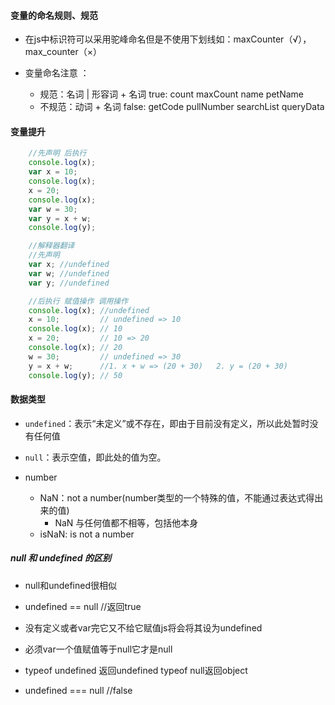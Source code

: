 #### 变量的命名规则、规范

- 在js中标识符可以采用驼峰命名但是不使用下划线如：maxCounter（√），max_counter（×）

- 变量命名注意 ：

  - 规范：名词 | 形容词 + 名词 true: count maxCount name petName
  - 不规范：动词 + 名词 false: getCode pullNumber searchList queryData



#### 变量提升

~~~js
    //先声明 后执行
    console.log(x);
    var x = 10;
    console.log(x);
    x = 20;
    console.log(x);
    var w = 30;
    var y = x + w;
    console.log(y);

    //解释器翻译
    //先声明
    var x; //undefined
    var w; //undefined
    var y; //undefined

    //后执行 赋值操作 调用操作
    console.log(x); //undefined
    x = 10;         // undefined => 10
    console.log(x); // 10
    x = 20;         // 10 => 20
    console.log(x); // 20
    w = 30;         // undefined => 30
    y = x + w;      //1. x + w => (20 + 30)   2. y = (20 + 30)
    console.log(y); // 50
~~~



#### 数据类型

- `undefined`：表示“未定义”或不存在，即由于目前没有定义，所以此处暂时没有任何值
- `null`：表示空值，即此处的值为空。
- number

  - NaN：not a number(number类型的一个特殊的值，不能通过表达式得出来的值)
    - NaN 与任何值都不相等，包括他本身
  - isNaN: is not a number

##### null 和 undefined 的区别

- null和undefined很相似

- undefined  == null         //返回true

- 没有定义或者var完它又不给它赋值js将会将其设为undefined 

- 必须var一个值赋值等于null它才是null

- typeof undefined 返回undefined    typeof null返回object 

- undefined  === null       //false

